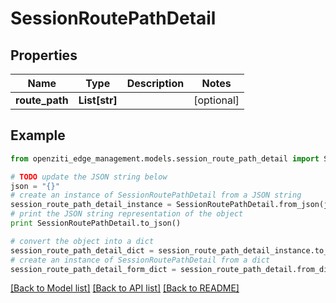 # SessionRoutePathDetail


## Properties
Name | Type | Description | Notes
------------ | ------------- | ------------- | -------------
**route_path** | **List[str]** |  | [optional] 

## Example

```python
from openziti_edge_management.models.session_route_path_detail import SessionRoutePathDetail

# TODO update the JSON string below
json = "{}"
# create an instance of SessionRoutePathDetail from a JSON string
session_route_path_detail_instance = SessionRoutePathDetail.from_json(json)
# print the JSON string representation of the object
print SessionRoutePathDetail.to_json()

# convert the object into a dict
session_route_path_detail_dict = session_route_path_detail_instance.to_dict()
# create an instance of SessionRoutePathDetail from a dict
session_route_path_detail_form_dict = session_route_path_detail.from_dict(session_route_path_detail_dict)
```
[[Back to Model list]](../README.md#documentation-for-models) [[Back to API list]](../README.md#documentation-for-api-endpoints) [[Back to README]](../README.md)



